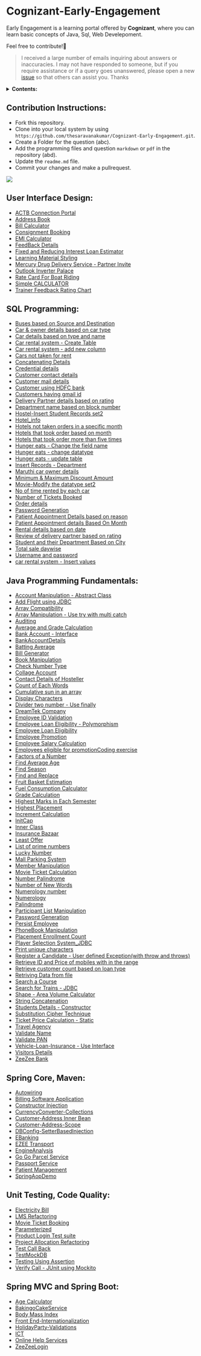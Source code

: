 # Cognizant-Early-Engagement
Early Engagement is a learning portal offered by **Cognizant**, where you can learn basic concepts of Java, Sql, Web Develepoment.

Feel free to contribute!🖤

> I received a large number of emails inquiring about answers or inaccuracies. I may not have responded to someone, but if you require assistance or if a query goes unanswered, please open a new [issue](https://github.com/thesaravanakumar/Cognizant-Early-Engagement/issues) so that others can assist you. Thanks

<details><summary><b>Contents:</b></summary>
  
* [User Interface Design](#UserInterfaceDesign)
* [SQL Programming](#SQLProgramming)
* [Java Programming Fundamentals](#JavaProgrammingFundamentals)
* [Spring Core, Maven](#SpringCoreMaven)
* [Unit Testing, Code Quality](#UnitTestingCodeQuality)
* [Spring MVC and Spring Boot](#SpringMVCandSpringBoot)
</details>

## **Contribution Instructions:**
- Fork this repository.
- Clone into your local system by using `https://github.com/thesaravanakumar/Cognizant-Early-Engagement.git`.
- Create a Folder for the question (abc).
- Add the programming files and question `markdown` or `pdf` in the repository (abd).
- Update the `readme.md` file.
- Commit your changes and make a pullrequest.

<a href="https://github.com/thesaravanakumar/Cognizant-Early-Engagement/pulls">
  <img align="center"  src="https://img.shields.io/badge/PRs-welcome-brightgreen.svg?style=flat"/>
</a>

<a name="UserInterfaceDesign"></a>
## **User Interface Design:**
- [ACTB Connection Portal](https://github.com/thesaravanakumar/Cognizant-Early-Engagement/tree/main/Use%20Interface%20Design/ACTB%20Connection%20Portal)
- [Address Book](https://github.com/thesaravanakumar/Cognizant-Early-Engagement/tree/main/Use%20Interface%20Design/Address%20Book)
- [Bill Calculator](https://github.com/thesaravanakumar/Cognizant-Early-Engagement/tree/main/Use%20Interface%20Design/Bill%20Calculator)
- [Consignment Booking](https://github.com/thesaravanakumar/Cognizant-Early-Engagement/tree/main/Use%20Interface%20Design/Consignment%20Booking)
- [EMI Calculator](https://github.com/thesaravanakumar/Cognizant-Early-Engagement/tree/main/Use%20Interface%20Design/EMI%20Calculator)
- [FeedBack Details](https://github.com/thesaravanakumar/Cognizant-Early-Engagement/tree/main/Use%20Interface%20Design/FeedBack%20Details)
- [Fixed and Reducing Interest Loan Estimator](https://github.com/thesaravanakumar/Cognizant-Early-Engagement/tree/main/Use%20Interface%20Design/Fixed%20and%20Reducing%20Interest%20Loan%20Estimator)
- [Learning Material Styling](https://github.com/thesaravanakumar/Cognizant-Early-Engagement/tree/main/Use%20Interface%20Design/Learning%20Material%20Styling)
- [Mercury Drug Delivery Service - Partner Invite](https://github.com/thesaravanakumar/Cognizant-Early-Engagement/tree/main/Use%20Interface%20Design/Mercury%20Drug%20Delivery%20Service%20-%20Partner%20Invite)
- [Outlook Inverter Palace](https://github.com/thesaravanakumar/Cognizant-Early-Engagement/tree/main/Use%20Interface%20Design/Outlook%20Inverter%20Palace)
- [Rate Card For Boat Riding](https://github.com/thesaravanakumar/Cognizant-Early-Engagement/tree/main/Use%20Interface%20Design/Rate%20Card%20For%20Boat%20Riding)
- [Simple CALCULATOR](https://github.com/thesaravanakumar/Cognizant-Early-Engagement/tree/main/Use%20Interface%20Design/Simple%20CALCULATOR)
- [Trainer Feedback Rating Chart](https://github.com/thesaravanakumar/Cognizant-Early-Engagement/tree/main/Use%20Interface%20Design/Trainer%20Feedback%20Rating%20Chart)

<a name="SQLProgramming"></a>
## **SQL Programming:**
- [Buses based on Source and Destination](https://github.com/thesaravanakumar/Cognizant-Early-Engagement/tree/main/SQL%20Programming/Buses%20based%20on%20Source%20and%20Destination)
- [Car & owner details based on car type](https://github.com/thesaravanakumar/Cognizant-Early-Engagement/tree/main/SQL%20Programming/Car%20%26%20owner%20details%20based%20on%20car%20type)
- [Car details based on type and name](https://github.com/thesaravanakumar/Cognizant-Early-Engagement/tree/main/SQL%20Programming/Car%20details%20based%20on%20type%20and%20name)
- [Car rental system - Create Table](https://github.com/thesaravanakumar/Cognizant-Early-Engagement/tree/main/SQL%20Programming/Car%20rental%20system%20-%20Create%20Table)
- [Car rental system - add new column](https://github.com/thesaravanakumar/Cognizant-Early-Engagement/tree/main/SQL%20Programming/Car%20rental%20system%20-%20add%20new%20column)
- [Cars not taken for rent](https://github.com/thesaravanakumar/Cognizant-Early-Engagement/tree/main/SQL%20Programming/Cars%20not%20taken%20for%20rent)
- [Concatenating Details](https://github.com/thesaravanakumar/Cognizant-Early-Engagement/tree/main/SQL%20Programming/Concatenating%20Details)
- [Credential details](https://github.com/thesaravanakumar/Cognizant-Early-Engagement/tree/main/SQL%20Programming/Credential%20details)
- [Customer contact details](https://github.com/thesaravanakumar/Cognizant-Early-Engagement/tree/main/SQL%20Programming/Customer%20contact%20details)
- [Customer mail details](https://github.com/thesaravanakumar/Cognizant-Early-Engagement/tree/main/SQL%20Programming/Customer%20mail%20details)
- [Customer using HDFC bank](https://github.com/thesaravanakumar/Cognizant-Early-Engagement/tree/main/SQL%20Programming/Customer%20using%20HDFC%20bank)
- [Customers having gmail id](https://github.com/thesaravanakumar/Cognizant-Early-Engagement/tree/main/SQL%20Programming/Customers%20having%20gmail%20id)
- [Delivery Partner details based on rating](https://github.com/thesaravanakumar/Cognizant-Early-Engagement/tree/main/SQL%20Programming/Delivery%20Partner%20details%20based%20on%20rating)
- [Department name based on block number](https://github.com/thesaravanakumar/Cognizant-Early-Engagement/tree/main/SQL%20Programming/Department%20name%20based%20on%20block%20number)
- [Hostel-Insert Student Records set2](https://github.com/thesaravanakumar/Cognizant-Early-Engagement/tree/main/SQL%20Programming/Hostel-Insert%20Student%20Records%20set2)
- [Hotel_info](https://github.com/thesaravanakumar/Cognizant-Early-Engagement/tree/main/SQL%20Programming/Hotel_info)
- [Hotels not taken orders in a specific month](https://github.com/thesaravanakumar/Cognizant-Early-Engagement/tree/main/SQL%20Programming/Hotels%20not%20taken%20orders%20in%20a%20specific%20month)
- [Hotels that took order based on month](https://github.com/thesaravanakumar/Cognizant-Early-Engagement/tree/main/SQL%20Programming/Hotels%20that%20took%20order%20based%20on%20month)
- [Hotels that took order more than five times](https://github.com/thesaravanakumar/Cognizant-Early-Engagement/tree/main/SQL%20Programming/Hotels%20that%20took%20order%20more%20than%20five%20times)
- [Hunger eats - Change the field name](https://github.com/thesaravanakumar/Cognizant-Early-Engagement/tree/main/SQL%20Programming/Hunger%20eats%20-%20Change%20the%20field%20name)
- [Hunger eats - change datatype](https://github.com/thesaravanakumar/Cognizant-Early-Engagement/tree/main/SQL%20Programming/Hunger%20eats%20-%20change%20datatype)
- [Hunger eats - update table](https://github.com/thesaravanakumar/Cognizant-Early-Engagement/tree/main/SQL%20Programming/Hunger%20eats%20-%20update%20table)
- [Insert Records - Department](https://github.com/thesaravanakumar/Cognizant-Early-Engagement/tree/main/SQL%20Programming/Insert%20Records%20-%20Department)
- [Maruthi car owner details](https://github.com/thesaravanakumar/Cognizant-Early-Engagement/tree/main/SQL%20Programming/Maruthi%20car%20owner%20details)
- [Minimum & Maximum Discount Amount](https://github.com/thesaravanakumar/Cognizant-Early-Engagement/tree/main/SQL%20Programming/Minimum%20%26%20Maximum%20Discount%20Amount)
- [Movie-Modify the datatype set2](https://github.com/thesaravanakumar/Cognizant-Early-Engagement/tree/main/SQL%20Programming/Movie-Modify%20the%20datatype%20set2)
- [No of time rented by each car](https://github.com/thesaravanakumar/Cognizant-Early-Engagement/tree/main/SQL%20Programming/No%20of%20time%20rented%20by%20each%20car)
- [Number of Tickets Booked](https://github.com/thesaravanakumar/Cognizant-Early-Engagement/tree/main/SQL%20Programming/Number%20of%20Tickets%20Booked)
- [Order details](https://github.com/thesaravanakumar/Cognizant-Early-Engagement/tree/main/SQL%20Programming/Order%20details)
- [Password Generation](https://github.com/thesaravanakumar/Cognizant-Early-Engagement/tree/main/SQL%20Programming/Password%20Generation)
- [Patient Appointment Details based on reason](https://github.com/thesaravanakumar/Cognizant-Early-Engagement/tree/main/SQL%20Programming/Patient%20Appointment%20Details%20based%20on%20reason)
- [Patient Appointment details Based On Month](https://github.com/thesaravanakumar/Cognizant-Early-Engagement/tree/main/SQL%20Programming/Patient%20Appointment%20details%20Based%20On%20Month)
- [Rental details based on date](https://github.com/thesaravanakumar/Cognizant-Early-Engagement/tree/main/SQL%20Programming/Rental%20details%20based%20on%20date)
- [Review of delivery partner based on rating](https://github.com/thesaravanakumar/Cognizant-Early-Engagement/tree/main/SQL%20Programming/Review%20of%20delivery%20partner%20based%20on%20rating)
- [Student and their Department Based on City](https://github.com/thesaravanakumar/Cognizant-Early-Engagement/tree/main/SQL%20Programming/Student%20and%20their%20Department%20Based%20on%20City)
- [Total sale daywise](https://github.com/thesaravanakumar/Cognizant-Early-Engagement/tree/main/SQL%20Programming/Total%20sale%20daywise)
- [Username and password](https://github.com/thesaravanakumar/Cognizant-Early-Engagement/tree/main/SQL%20Programming/Username%20and%20password)
- [car rental system - Insert values](https://github.com/thesaravanakumar/Cognizant-Early-Engagement/tree/main/SQL%20Programming/car%20rental%20system%20-%20Insert%20values)

<a name="JavaProgrammingFundamentals"></a>
## **Java Programming Fundamentals:**
- [Account Manipulation - Abstract Class](https://github.com/thesaravanakumar/Cognizant-Early-Engagement/tree/main/Java%20Programming%20Funcamentals/Account%20Manipulation%20-%20Abstract%20Class)
- [Add Flight using JDBC](https://github.com/thesaravanakumar/Cognizant-Early-Engagement/tree/main/Java%20Programming%20Funcamentals/Add%20Flight%20using%20JDBC)
- [Array Compatibility](https://github.com/thesaravanakumar/Cognizant-Early-Engagement/tree/main/Java%20Programming%20Funcamentals/Array%20Compatibility)
- [Array Manipulation - Use try with multi catch](https://github.com/thesaravanakumar/Cognizant-Early-Engagement/tree/main/Java%20Programming%20Funcamentals/Array%20Manipulation%20-%20Use%20try%20with%20multi%20catch)
- [Auditing](https://github.com/thesaravanakumar/Cognizant-Early-Engagement/tree/main/Java%20Programming%20Funcamentals/Auditing)
- [Average and Grade Calculation](https://github.com/thesaravanakumar/Cognizant-Early-Engagement/tree/main/Java%20Programming%20Funcamentals/Average%20and%20Grade%20Calculation)
- [Bank Account - Interface](https://github.com/thesaravanakumar/Cognizant-Early-Engagement/tree/main/Java%20Programming%20Funcamentals/Bank%20Account%20-%20Interface)
- [BankAccountDetails](https://github.com/thesaravanakumar/Cognizant-Early-Engagement/tree/main/Java%20Programming%20Funcamentals/BankAccountDetails)
- [Batting Average](https://github.com/thesaravanakumar/Cognizant-Early-Engagement/tree/main/Java%20Programming%20Funcamentals/Batting%20Average)
- [Bill Generator](https://github.com/thesaravanakumar/Cognizant-Early-Engagement/tree/main/Java%20Programming%20Funcamentals/Bill%20Generator)
- [Book Manipulation](https://github.com/thesaravanakumar/Cognizant-Early-Engagement/tree/main/Java%20Programming%20Funcamentals/Book%20Manipulation)
- [Check Number Type](https://github.com/thesaravanakumar/Cognizant-Early-Engagement/tree/main/Java%20Programming%20Funcamentals/Check%20Number%20Type)
- [Collage Account](https://github.com/thesaravanakumar/Cognizant-Early-Engagement/tree/main/Java%20Programming%20Funcamentals/Collage%20Account)
- [Contact Details of Hosteller](https://github.com/thesaravanakumar/Cognizant-Early-Engagement/tree/main/Java%20Programming%20Funcamentals/Contact%20Details%20of%20Hosteller)
- [Count of Each Words](https://github.com/thesaravanakumar/Cognizant-Early-Engagement/tree/main/Java%20Programming%20Funcamentals/Count%20of%20Each%20Words)
- [Cumulative sun in an array](https://github.com/thesaravanakumar/Cognizant-Early-Engagement/tree/main/Java%20Programming%20Funcamentals/Cumulative%20sun%20in%20an%20array)
- [Display Characters](https://github.com/thesaravanakumar/Cognizant-Early-Engagement/tree/main/Java%20Programming%20Funcamentals/Display%20Characters)
- [Divider two number - Use finally](https://github.com/thesaravanakumar/Cognizant-Early-Engagement/tree/main/Java%20Programming%20Funcamentals/Divider%20two%20number%20-%20Use%20finally)
- [DreamTek Company](https://github.com/thesaravanakumar/Cognizant-Early-Engagement/tree/main/Java%20Programming%20Funcamentals/DreamTek%20Company)
- [Employee ID Validation](https://github.com/thesaravanakumar/Cognizant-Early-Engagement/tree/main/Java%20Programming%20Funcamentals/Employee%20ID%20Validation)
- [Employee Loan Eligibility - Polymorphism](https://github.com/thesaravanakumar/Cognizant-Early-Engagement/tree/main/Java%20Programming%20Funcamentals/Employee%20Loan%20Eligibility%20-%20Polymorphism)
- [Employee Loan Eligibility](https://github.com/thesaravanakumar/Cognizant-Early-Engagement/tree/main/Java%20Programming%20Funcamentals/Employee%20Loan%20Eligibility)
- [Employee Promotion](https://github.com/thesaravanakumar/Cognizant-Early-Engagement/tree/main/Java%20Programming%20Funcamentals/Employee%20Promotion)
- [Employee Salary Calculation](https://github.com/thesaravanakumar/Cognizant-Early-Engagement/tree/main/Java%20Programming%20Funcamentals/Employee%20Salary%20Calculation)
- [Employees eligible for promotionCoding exercise](https://github.com/thesaravanakumar/Cognizant-Early-Engagement/tree/main/Java%20Programming%20Funcamentals/Employees%20eligible%20for%20promotionCoding%20exercise)
- [Factors of a Number](https://github.com/thesaravanakumar/Cognizant-Early-Engagement/tree/main/Java%20Programming%20Funcamentals/Factors%20of%20a%20Number)
- [Find Average Age](https://github.com/thesaravanakumar/Cognizant-Early-Engagement/tree/main/Java%20Programming%20Funcamentals/Find%20Average%20Age)
- [Find Season](https://github.com/thesaravanakumar/Cognizant-Early-Engagement/tree/main/Java%20Programming%20Funcamentals/Find%20Season)
- [Find and Replace](https://github.com/thesaravanakumar/Cognizant-Early-Engagement/tree/main/Java%20Programming%20Funcamentals/Find%20and%20Replace)
- [Fruit Basket Estimation](https://github.com/thesaravanakumar/Cognizant-Early-Engagement/tree/main/Java%20Programming%20Funcamentals/Fruit%20Basket%20Estimation)
- [Fuel Consumption Calculator](https://github.com/thesaravanakumar/Cognizant-Early-Engagement/tree/main/Java%20Programming%20Funcamentals/Fuel%20Consumption%20Calculator)
- [Grade Calculation](https://github.com/thesaravanakumar/Cognizant-Early-Engagement/tree/main/Java%20Programming%20Funcamentals/Grade%20Calculation)
- [Highest Marks in Each Semester](https://github.com/thesaravanakumar/Cognizant-Early-Engagement/tree/main/Java%20Programming%20Funcamentals/Highest%20Marks%20in%20Each%20Semester)
- [Highest Placement](https://github.com/thesaravanakumar/Cognizant-Early-Engagement/tree/main/Java%20Programming%20Funcamentals/Highest%20Placement)
- [Increment Calculation](https://github.com/thesaravanakumar/Cognizant-Early-Engagement/tree/main/Java%20Programming%20Funcamentals/Increment%20Calculation)
- [InitCap](https://github.com/thesaravanakumar/Cognizant-Early-Engagement/tree/main/Java%20Programming%20Funcamentals/InitCap)
- [Inner Class](https://github.com/thesaravanakumar/Cognizant-Early-Engagement/tree/main/Java%20Programming%20Funcamentals/Inner%20Class)
- [Insurance Bazaar](https://github.com/thesaravanakumar/Cognizant-Early-Engagement/tree/main/Java%20Programming%20Funcamentals/Insurance%20Bazaar)
- [Least Offer](https://github.com/thesaravanakumar/Cognizant-Early-Engagement/tree/main/Java%20Programming%20Funcamentals/Least%20Offer)
- [List of prime numbers](https://github.com/thesaravanakumar/Cognizant-Early-Engagement/tree/main/Java%20Programming%20Funcamentals/List%20of%20prime%20numbers)
- [Lucky Number](https://github.com/thesaravanakumar/Cognizant-Early-Engagement/tree/main/Java%20Programming%20Funcamentals/Lucky%20Number)
- [Mall Parking System](https://github.com/thesaravanakumar/Cognizant-Early-Engagement/tree/main/Java%20Programming%20Funcamentals/Mall%20Parking%20System)
- [Member Manipulation](https://github.com/thesaravanakumar/Cognizant-Early-Engagement/tree/main/Java%20Programming%20Funcamentals/Member%20Manipulation)
- [Movie Ticket Calculation](https://github.com/thesaravanakumar/Cognizant-Early-Engagement/tree/main/Java%20Programming%20Funcamentals/Movie%20Ticket%20Calculation)
- [Number Palindrome](https://github.com/thesaravanakumar/Cognizant-Early-Engagement/tree/main/Java%20Programming%20Funcamentals/Number%20Palindrome)
- [Number of New Words](https://github.com/thesaravanakumar/Cognizant-Early-Engagement/tree/main/Java%20Programming%20Funcamentals/Number%20of%20New%20Words)
- [Numerology number](https://github.com/thesaravanakumar/Cognizant-Early-Engagement/tree/main/Java%20Programming%20Funcamentals/Numerology%20number)
- [Numerology](https://github.com/thesaravanakumar/Cognizant-Early-Engagement/tree/main/Java%20Programming%20Funcamentals/Numerology)
- [Palindrome](https://github.com/thesaravanakumar/Cognizant-Early-Engagement/tree/main/Java%20Programming%20Funcamentals/Palindrome)
- [Participant List Manipulation](https://github.com/thesaravanakumar/Cognizant-Early-Engagement/tree/main/Java%20Programming%20Funcamentals/Participant%20List%20Manipulation)
- [Password Generation](https://github.com/thesaravanakumar/Cognizant-Early-Engagement/tree/main/Java%20Programming%20Funcamentals/Password%20Generation)
- [Persist Employee](https://github.com/thesaravanakumar/Cognizant-Early-Engagement/tree/main/Java%20Programming%20Funcamentals/Persist%20Employee)
- [PhoneBook Manipulation](https://github.com/thesaravanakumar/Cognizant-Early-Engagement/tree/main/Java%20Programming%20Funcamentals/PhoneBook%20Manipulation)
- [Placement Enrollment Count](https://github.com/thesaravanakumar/Cognizant-Early-Engagement/tree/main/Java%20Programming%20Funcamentals/Placement%20Enrollment%20Count)
- [Player Selection System_JDBC](https://github.com/thesaravanakumar/Cognizant-Early-Engagement/tree/main/Java%20Programming%20Funcamentals/Player%20Selection%20System_JDBC)
- [Print unique characters](https://github.com/thesaravanakumar/Cognizant-Early-Engagement/tree/main/Java%20Programming%20Funcamentals/Print%20unique%20characters)
- [Register a Candidate - User defined Exception(with throw and throws)](https://github.com/thesaravanakumar/Cognizant-Early-Engagement/tree/main/Java%20Programming%20Funcamentals/Register%20a%20Candidate%20-%20User%20defined%20Exception(with%20throw%20and%20throws))
- [Retrieve ID and Price of mobiles with in the range](https://github.com/thesaravanakumar/Cognizant-Early-Engagement/tree/main/Java%20Programming%20Funcamentals/Retrieve%20ID%20and%20Price%20of%20mobiles%20with%20in%20the%20range)
- [Retrieve customer count based on loan type](https://github.com/thesaravanakumar/Cognizant-Early-Engagement/tree/main/Java%20Programming%20Funcamentals/Retrieve%20customer%20count%20based%20on%20loan%20type)
- [Retriving Data from file](https://github.com/thesaravanakumar/Cognizant-Early-Engagement/tree/main/Java%20Programming%20Funcamentals/Retriving%20Data%20from%20file)
- [Search a Course](https://github.com/thesaravanakumar/Cognizant-Early-Engagement/tree/main/Java%20Programming%20Funcamentals/Search%20a%20Course)
- [Search for Trains - JDBC](https://github.com/thesaravanakumar/Cognizant-Early-Engagement/tree/main/Java%20Programming%20Funcamentals/Search%20for%20Trains%20-%20JDBC)
- [Shape - Area Volume Calculator](https://github.com/thesaravanakumar/Cognizant-Early-Engagement/tree/main/Java%20Programming%20Funcamentals/Shape%20-%20Area%20Volume%20Calculator)
- [String Concatenation](https://github.com/thesaravanakumar/Cognizant-Early-Engagement/tree/main/Java%20Programming%20Funcamentals/String%20Concatenation)
- [Students Details - Constructor](https://github.com/thesaravanakumar/Cognizant-Early-Engagement/tree/main/Java%20Programming%20Funcamentals/Students%20Details%20-%20Constructor)
- [Substitution Cipher Technique](https://github.com/thesaravanakumar/Cognizant-Early-Engagement/tree/main/Java%20Programming%20Funcamentals/Substitution%20Cipher%20Technique)
- [Ticket Price Calculation - Static](https://github.com/thesaravanakumar/Cognizant-Early-Engagement/tree/main/Java%20Programming%20Funcamentals/Ticket%20Price%20Calculation%20-%20Static)
- [Travel Agency](https://github.com/thesaravanakumar/Cognizant-Early-Engagement/tree/main/Java%20Programming%20Funcamentals/Travel%20Agency)
- [Validate Name](https://github.com/thesaravanakumar/Cognizant-Early-Engagement/tree/main/Java%20Programming%20Funcamentals/Validate%20Name)
- [Validate PAN](https://github.com/thesaravanakumar/Cognizant-Early-Engagement/tree/main/Java%20Programming%20Funcamentals/Validate%20PAN)
- [Vehicle-Loan-Insurance - Use Interface](https://github.com/thesaravanakumar/Cognizant-Early-Engagement/tree/main/Java%20Programming%20Funcamentals/Vehicle-Loan-Insurance%20-%20Use%20Interface)
- [Visitors Details](https://github.com/thesaravanakumar/Cognizant-Early-Engagement/tree/main/Java%20Programming%20Funcamentals/Visitors%20Details)
- [ZeeZee Bank](https://github.com/thesaravanakumar/Cognizant-Early-Engagement/tree/main/Java%20Programming%20Funcamentals/ZeeZee%20Bank)

<a name="SpringCoreMaven"></a>
## **Spring Core, Maven:**
- [Autowiring](https://github.com/thesaravanakumar/Cognizant-Early-Engagement/tree/main/Spring%20Core%2C%20Maven/Autowiring)
- [Billing Software Application](https://github.com/thesaravanakumar/Cognizant-Early-Engagement/tree/main/Spring%20Core%2C%20Maven/Billing%20Software%20Application)
- [Constructor Injection](https://github.com/thesaravanakumar/Cognizant-Early-Engagement/tree/main/Spring%20Core%2C%20Maven/Constructor%20Injection)
- [CurrencyConverter-Collections](https://github.com/thesaravanakumar/Cognizant-Early-Engagement/tree/main/Spring%20Core%2C%20Maven/CurrencyConverter-Collections)
- [Customer-Address Inner Bean](https://github.com/thesaravanakumar/Cognizant-Early-Engagement/tree/main/Spring%20Core%2C%20Maven/Customer-Address%20Inner%20Bean)
- [Customer-Address-Scope](https://github.com/thesaravanakumar/Cognizant-Early-Engagement/tree/main/Spring%20Core%2C%20Maven/Customer-Address-Scope)
- [DBConfig-SetterBasedInjection](https://github.com/thesaravanakumar/Cognizant-Early-Engagement/tree/main/Spring%20Core%2C%20Maven/DBConfig-SetterBasedInjection)
- [EBanking](https://github.com/thesaravanakumar/Cognizant-Early-Engagement/tree/main/Spring%20Core%2C%20Maven/EBanking)
- [EZEE Transport](https://github.com/thesaravanakumar/Cognizant-Early-Engagement/tree/main/Spring%20Core%2C%20Maven/EZEE%20Transport)
- [EngineAnalysis](https://github.com/thesaravanakumar/Cognizant-Early-Engagement/tree/main/Spring%20Core%2C%20Maven/EngineAnalysis)
- [Go Go Parcel Service](https://github.com/thesaravanakumar/Cognizant-Early-Engagement/tree/main/Spring%20Core%2C%20Maven/Go%20Go%20Parcel%20Service)
- [Passport Service](https://github.com/thesaravanakumar/Cognizant-Early-Engagement/tree/main/Spring%20Core%2C%20Maven/Passport%20Service)
- [Patient Management](https://github.com/thesaravanakumar/Cognizant-Early-Engagement/tree/main/Spring%20Core%2C%20Maven/Patient%20Management)
- [SpringAopDemo](https://github.com/thesaravanakumar/Cognizant-Early-Engagement/tree/main/Spring%20Core%2C%20Maven/SpringAopDemo)

<a name="UnitTestingCodeQuality"></a>
## **Unit Testing, Code Quality:**
- [Electricity Bill](https://github.com/thesaravanakumar/Cognizant-Early-Engagement/tree/main/Unit%20Testing%2C%20Code%20Quality/Electricity%20Bill)
- [LMS Refactoring](https://github.com/thesaravanakumar/Cognizant-Early-Engagement/tree/main/Unit%20Testing%2C%20Code%20Quality/LMS%20Refactoring)
- [Movie Ticket Booking](https://github.com/thesaravanakumar/Cognizant-Early-Engagement/tree/main/Unit%20Testing%2C%20Code%20Quality/Movie%20Ticket%20Booking)
- [Parameterized](https://github.com/thesaravanakumar/Cognizant-Early-Engagement/tree/main/Unit%20Testing%2C%20Code%20Quality/Parameterized)
- [Product Login Test suite](https://github.com/thesaravanakumar/Cognizant-Early-Engagement/tree/main/Unit%20Testing%2C%20Code%20Quality/Product%20Login%20Test%20suite)
- [Project Allocation Refactoring](https://github.com/thesaravanakumar/Cognizant-Early-Engagement/tree/main/Unit%20Testing%2C%20Code%20Quality/Project%20Allocation%20Refactoring)
- [Test Call Back](https://github.com/thesaravanakumar/Cognizant-Early-Engagement/tree/main/Unit%20Testing%2C%20Code%20Quality/Test%20Call%20Back)
- [TestMockDB](https://github.com/thesaravanakumar/Cognizant-Early-Engagement/tree/main/Unit%20Testing%2C%20Code%20Quality/TestMockDB)
- [Testing Using Assertion](https://github.com/thesaravanakumar/Cognizant-Early-Engagement/tree/main/Unit%20Testing%2C%20Code%20Quality/Testing%20Using%20Assertion)
- [Verify Call - JUnit using Mockito](https://github.com/thesaravanakumar/Cognizant-Early-Engagement/tree/main/Unit%20Testing%2C%20Code%20Quality/Verify%20Call%20-%20JUnit%20using%20Mockito)

<a name="SpringMVCandSpringBoot"></a>
## **Spring MVC and Spring Boot:**
- [Age Calculator](https://github.com/thesaravanakumar/Cognizant-Early-Engagement/tree/main/Spring%20MVC%20and%20Spring%20Boot/Age%20Calculator)
- [BakingoCakeService](https://github.com/thesaravanakumar/Cognizant-Early-Engagement/tree/main/Spring%20MVC%20and%20Spring%20Boot/BakingoCakeService)
- [Body Mass Index](https://github.com/thesaravanakumar/Cognizant-Early-Engagement/tree/main/Spring%20MVC%20and%20Spring%20Boot/Body%20Mass%20Index)
- [Front End-Internationalization](https://github.com/thesaravanakumar/Cognizant-Early-Engagement/tree/main/Spring%20MVC%20and%20Spring%20Boot/Front%20End-Internationalization)
- [HolidayParty-Validations](https://github.com/thesaravanakumar/Cognizant-Early-Engagement/tree/main/Spring%20MVC%20and%20Spring%20Boot/HolidayParty-Validations)
- [ICT](https://github.com/thesaravanakumar/Cognizant-Early-Engagement/tree/main/Spring%20MVC%20and%20Spring%20Boot/ICT)
- [Online Help Services](https://github.com/thesaravanakumar/Cognizant-Early-Engagement/tree/main/Spring%20MVC%20and%20Spring%20Boot/Online%20Help%20Service)
- [ZeeZeeLogin](https://github.com/thesaravanakumar/Cognizant-Early-Engagement/tree/main/Spring%20MVC%20and%20Spring%20Boot/ZeeZeeLogin)
